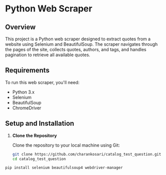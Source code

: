 # Python Web Scraper

## Overview

This project is a Python web scraper designed to extract quotes from a website using Selenium and BeautifulSoup. The scraper navigates through the pages of the site, collects quotes, authors, and tags, and handles pagination to retrieve all available quotes.

## Requirements

To run this web scraper, you'll need:

- Python 3.x
- Selenium
- BeautifulSoup
- ChromeDriver

## Setup and Installation

1. **Clone the Repository**

   Clone the repository to your local machine using Git:

   ```bash
   git clone https://github.com/charankosari/catalog_test_question.git
   cd catalog_test_question
   ```
``` Installations
pip install selenium beautifulsoup4 webdriver-manager
